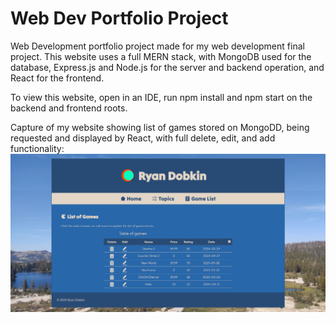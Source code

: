 # Web Dev Portfolio Project

Web Development portfolio project made for my web development final project.
This website uses a full MERN stack, with MongoDB used for the database, Express.js and Node.js for the server and backend operation, and React for the frontend.

To view this website, open in an IDE, run npm install and npm start on the backend and frontend roots.

Capture of my website showing list of games stored on MongoDD, being requested and displayed by React, with full delete, edit, and add functionality:
![](https://github.com/ryandobkin/Portfolio/blob/main/Full-Stack%20MERN%20website/Portfolio/frontend/src/images/website-capture.png)
